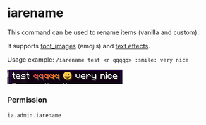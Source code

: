 # iarename

This command can be used to rename items (vanilla and custom).

It supports [font\_images](../advanced/font-images/) (emojis) and [text effects](../text-effects-1.17+.md).

Usage example: `/iarename test <r qqqqq> :smile: very nice`

![](../../.gitbook/assets/143230790-515c74db-b7f6-4c1d-8a03-7bba80ac83cd.png)

### Permission

`ia.admin.iarename`

